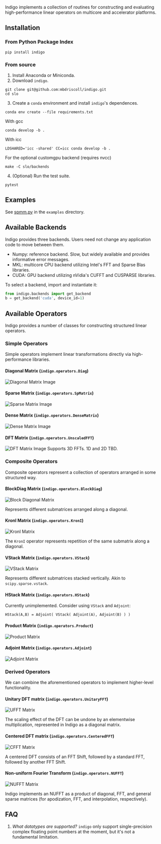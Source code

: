Indigo implements a collection of routines for constructing and evaluating high-performance linear operators on multicore and accelerator platforms.

## Installation

### From Python Package Index
```
pip install indigo
```

### From source

1. Install Anaconda or Miniconda.
2. Download `indigo`.
```
git clone git@github.com:mbdriscoll/indigo.git
cd slo
```
3. Create a `conda` environment and install `indigo`'s dependences.
```
conda env create --file requirements.txt
```
With gcc
```
conda develop -b .
```
With icc
```
LDSHARED='icc -shared' CC=icc conda develop -b .
```
For the optional customgpu backend (requires nvcc)
```
make -C slo/backends
```

4. (Optional) Run the test suite.
```
pytest
```

## Examples
See [spmm.py](https://github.com/mbdriscoll/indigo/blob/master/examples/spmm.py) in the `examples` directory.

## Available Backends

Indigo provides three backends. Users need not change any application code to move between them.
* Numpy: reference backend. Slow, but widely available and provides informative error messages.
* MKL: multicore CPU backend utilizing Intel's FFT and Sparse Blas libraries.
* CUDA: GPU backend utilizing nVidia's CUFFT and CUSPARSE libraries.

To select a backend, import and instantiate it:
```python
from indigo.backends import get_backend
b = get_backend('cuda', device_id=1)
```

## Available Operators
Indigo provides a number of classes for constructing structured linear operators.

### Simple Operators
Simple operators implement linear transformations directly via high-performance libraries.

#### Diagonal Matrix (`indigo.operators.Diag`)
![Diagonal Matrix Image](imgs/DiagM.png)

#### Sparse Matrix (`indigo.operators.SpMatrix`)
![Sparse Matrix Image](imgs/SparseM.png)

#### Dense Matrix (`indigo.operators.DenseMatrix`)
![Dense Matrix Image](imgs/DenseM.png)

#### DFT Matrix (`indigo.operators.UnscaledFFT`)
![DFT Matrix Image](imgs/FFT.png)
Supports 3D FFTs. 1D and 2D TBD.


### Composite Operators

Composite operators represent a collection of operators arranged in some structured way.


#### BlockDiag Matrix (`indigo.operators.BlockDiag`)
![Block Diagonal Matrix](imgs/BlockDiag.png)

Represents different submatrices arranged along a diagonal.

#### KronI Matrix (`indigo.operators.KronI`)

![KronI Matrix](imgs/KronI.png)

The `KronI` operator represents repetition of the same submatrix along a diagonal.


#### VStack Matrix (`indigo.operators.VStack`)

![VStack Matrix](imgs/VStack.png)

Represents different submatrices stacked vertically. Akin to `scipy.sparse.vstack`.

#### HStack Matrix (`indigo.operators.HStack`)

Currently unimplemented. Consider using `VStack` and `Adjoint`:
```
HStack(A,B) = Adjoint( VStack( Adjoint(A), Adjoint(B) ) )
```

#### Product Matrix (`indigo.operators.Product`)

![Product Matrix](imgs/Product.png)


#### Adjoint Matrix (`indigo.operators.Adjoint`)

![Adjoint Matrix](imgs/Adjoint.png)


### Derived Operators
We can combine the aforementioned operators to implement higher-level functionality.

#### Unitary DFT matrix (`indigo.operators.UnitaryFFT`)

![UFFT Matrix](imgs/UnitaryFFT.png)

The scaling effect of the DFT can be undone by an elementwise multiplication, represented in Indigo as a diagonal matrix.

#### Centered DFT matrix (`indigo.operators.CenteredFFT`)

![CFFT Matrix](imgs/CenteredFFT.png)

A centered DFT consists of an FFT Shift, followed by a standard FFT, followed by another FFT Shift.


#### Non-uniform Fourier Transform (`indigo.operators.NUFFT`)

![NUFFT Matrix](imgs/NUFFT.png)

Indigo implements an NUFFT as a product of diagonal, FFT, and general sparse matrices (for apodization, FFT, and interpolation, respectively).

## FAQ
1. *What datatypes are supported?* `indigo` only support single-precision complex floating point numbers at the moment, but it's not a fundamental limitation.
